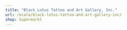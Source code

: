 ```yaml
---
title: "Black Lotus Tattoo and Art Gallery, Inc."
url: /ocala/black-lotus-tattoo-and-art-gallery-inc/
shop: Supermarkt
---
```

